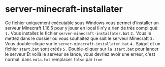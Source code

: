 # server-minecraft-installater
Ce fichier uniquement exécutable sous Windows vous permet d'installer un serveur Minecraft 1.16.5 pour y jouer en local
Il n'y a rien de très compliqué:
`1.` Vous installez le fichier `server-minecraft-installater.bat`
`2.` Vous le mettez dans le dossier où vous souhaitez que soit le serveur Minecraft
`3.` Vous double-clique sur le `server-minecraft-installater.bat` 
`4.` Spigot et un fichier `start.bat` sont créés 
`5.` Double-cliquer sur `la start.bat` pour lancer le serveur
Et voilà le serveur se lance, vous devriez avoir une erreur, c'est normal: dans `eula.txt` remplacer `false` par `true`
